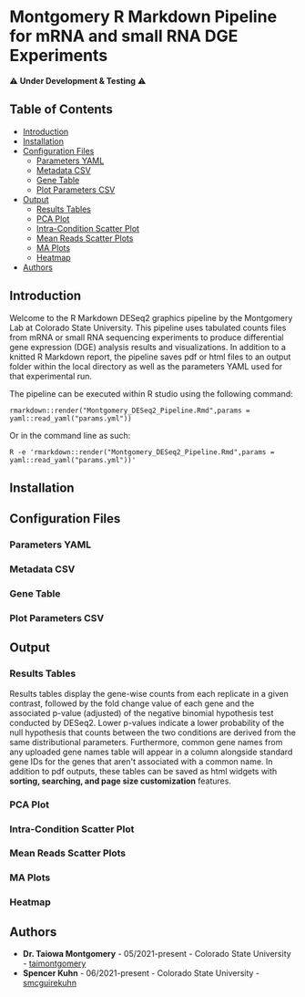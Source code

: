 # Montgomery R Markdown Pipeline for mRNA and small RNA DGE Experiments

:warning: **Under Development & Testing** :warning:

## Table of Contents

- [Introduction](##introduction)
- [Installation](##installation)
- [Configuration Files](##configuration-files)
  - [Parameters YAML](###parameters-yaml)
  - [Metadata CSV](###metadata-csv)
  - [Gene Table](###gene-table)
  - [Plot Parameters CSV](###plot-parameters-csv)
- [Output](##output)
  - [Results Tables](###results-tables)
  - [PCA Plot](###pca-plot)
  - [Intra-Condition Scatter Plot](###intra--condition-scatter-plot)
  - [Mean Reads Scatter Plots](###mean-reads-scatter-plots)
  - [MA Plots](###ma-plots)
  - [Heatmap](###heatmap)
- [Authors](##authors)


## Introduction

Welcome to the R Markdown DESeq2 graphics pipeline by the Montgomery Lab at Colorado State University. This pipeline uses tabulated counts files from mRNA or small RNA sequencing experiments to produce differential gene expression (DGE) analysis results and visualizations. In addition to a knitted R Markdown report, the pipeline saves pdf or html files to an output folder within the local directory as well as the parameters YAML used for that experimental run.

The pipeline can be executed within R studio using the following command:

`rmarkdown::render("Montgomery_DESeq2_Pipeline.Rmd",params = yaml::read_yaml("params.yml"))`

Or in the command line as such:

`R -e 'rmarkdown::render("Montgomery_DESeq2_Pipeline.Rmd",params = yaml::read_yaml("params.yml"))'`

## Installation

## Configuration Files

### Parameters YAML

### Metadata CSV

### Gene Table

### Plot Parameters CSV

## Output

### Results Tables

Results tables display the gene-wise counts from each replicate in a given contrast, followed by the fold change value of each gene and the associated p-value (adjusted) of the negative binomial hypothesis test conducted by DESeq2. Lower p-values indicate a lower probability of the null hypothesis that counts between the two conditions are derived from the same distributional parameters. Furthermore, common gene names from any uploaded gene names table will appear in a column alongside standard gene IDs for the genes that aren't associated with a common name. In addition to pdf outputs, these tables can be saved as html widgets with <strong>sorting, searching, and page size customization</strong> features.

### PCA Plot

### Intra-Condition Scatter Plot

### Mean Reads Scatter Plots

### MA Plots

### Heatmap


## Authors

* **Dr. Taiowa Montgomery** - 05/2021-present - Colorado State University - [taimontgomery](https://github.com/taimontgomery)
* **Spencer Kuhn** - 06/2021-present - Colorado State University - [smcguirekuhn](https://github.com/smcguirekuhn)

